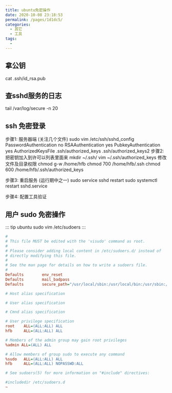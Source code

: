 ```yaml
---
title: ubuntu免密操作
date: 2020-10-08 23:18:53
permalink: /pages/1d1dc5/
categories:
  - 其它
  - 工具
tags:
  - 
---
```



## 拿公钥
cat .ssh/id_rsa.pub 


## 查sshd服务的日志
tail /var/log/secure -n 20


##  ssh 免密登录
步骤1: 服务器端 (关注几个文件)
sudo vim /etc/ssh/sshd_config
PasswordAuthentication no
RSAAuthentication yes
PubkeyAuthentication yes
AuthorizedKeysFile      .ssh/authorized_keys .ssh/authorized_keys2
步骤2: 把密钥加入到许可以列表里面来
mkdir ~/.ssh/ 
vim ~/.ssh/authorized_keys 
修改文件及目录权限
chmod g-w /home/hfb
chmod 700 /home/hfb/.ssh
chmod 600 /home/hfb/.ssh/authorized_keys

步骤3: 重启服务 (运行期中之一)
sudo service sshd restart
sudo systemctl restart sshd.service


步骤4: 配置工具验证



##  用户 sudo 免密操作
::: tip ubuntu
sudo vim /etc/sudoers
:::

``` ini
#
# This file MUST be edited with the 'visudo' command as root.
#
# Please consider adding local content in /etc/sudoers.d/ instead of
# directly modifying this file.
#
# See the man page for details on how to write a sudoers file.
#
Defaults        env_reset
Defaults        mail_badpass
Defaults        secure_path="/usr/local/sbin:/usr/local/bin:/usr/sbin:/usr/bin:/sbin:/bin:/snap/bin"

# Host alias specification

# User alias specification

# Cmnd alias specification

# User privilege specification
root    ALL=(ALL:ALL) ALL
hfb     ALL=(ALL:ALL) ALL

# Members of the admin group may gain root privileges
%admin ALL=(ALL) ALL

# Allow members of group sudo to execute any command
%sudo   ALL=(ALL:ALL) ALL
hfb     ALL=(ALL:ALL) NOPASSWD:ALL

# See sudoers(5) for more information on "#include" directives:

#includedir /etc/sudoers.d
~                                          
```

